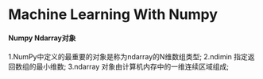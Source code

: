 # Machine Learning With Numpy

#### Numpy Ndarray对象
1.NumPy中定义的最重要的对象是称为ndarray的N维数组类型;
2.ndimin 指定返回数组的最小维数;
3.ndarray 对象由计算机内存中的一维连续区域组成;
